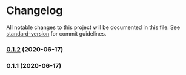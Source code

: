 # Changelog

All notable changes to this project will be documented in this file. See [standard-version](https://github.com/conventional-changelog/standard-version) for commit guidelines.

### [0.1.2](https://github.com/koba04/rollup-plugin-ecma-version-validator/compare/v0.1.1...v0.1.2) (2020-06-17)

### 0.1.1 (2020-06-17)
